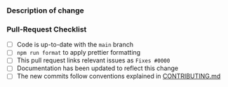 ### Description of change

<!--
  Please be clear and concise what the change is intended to do,
  why this change is needed, and how you've verified that it
  corrects what you intended to correct.

  In some cases, it may be helpful to include the current behavior
  and the new behavior.

  If the change is related to an open issue, you can link it here.
  If you include `Fixes #0000` (replacing `0000` with the issue number)
  when this is merged, it will automatically mark the issue as fixed and
  close it.
-->

### Pull-Request Checklist

<!--
  Please make sure to review and check all the following items:

  If an item is not applicable, you can add "N/A" to the end.
-->

- [ ] Code is up-to-date with the `main` branch
- [ ] `npm run format` to apply prettier formatting
- [ ] This pull request links relevant issues as `Fixes #0000`
- [ ] Documentation has been updated to reflect this change
- [ ] The new commits follow conventions explained
  in [CONTRIBUTING.md](https://github.com/ido-pluto/class-forms/blob/main/CONTRIBUTING.md)
